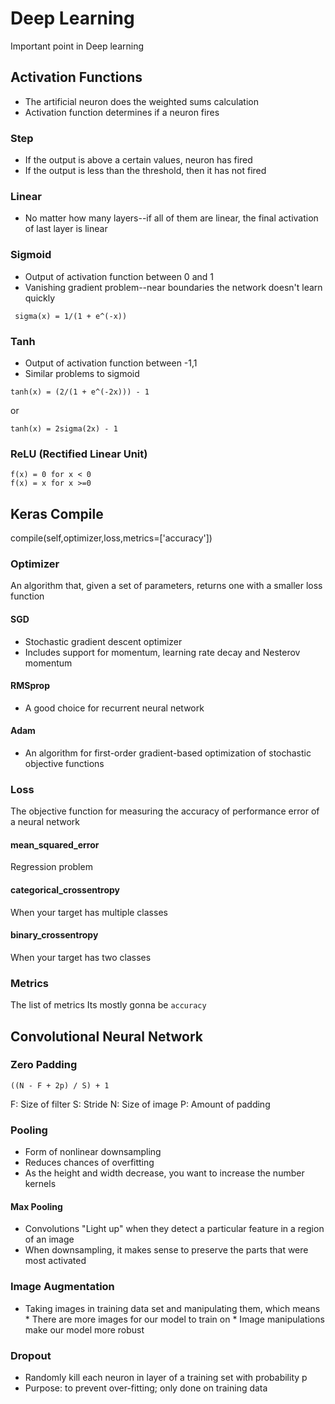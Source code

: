# Deep Learning
Important point in Deep learning

## Activation Functions
* The artificial neuron does the weighted sums calculation
* Activation function determines if a neuron fires
### Step
* If the output is above a certain values, neuron has fired
* If the output is less than the threshold, then it has not fired
### Linear
* No matter how many layers--if all of them are linear, the final activation of last layer is linear
### Sigmoid
* Output of activation function between 0 and 1
* Vanishing gradient problem--near boundaries the network doesn't learn quickly
``` 
 sigma(x) = 1/(1 + e^(-x)) 
```
### Tanh
* Output of activation function between -1,1
* Similar problems to sigmoid
```
tanh(x) = (2/(1 + e^(-2x))) - 1
```
or
```
tanh(x) = 2sigma(2x) - 1
```
### ReLU (Rectified Linear Unit)
```
f(x) = 0 for x < 0
f(x) = x for x >=0

```
## Keras Compile
compile(self,optimizer,loss,metrics=['accuracy'])

### Optimizer
An algorithm that, given a set of parameters, returns one with a smaller loss function

#### SGD
* Stochastic gradient descent optimizer
* Includes support for momentum, learning rate decay and Nesterov momentum

#### RMSprop
* A good choice for recurrent neural network

#### Adam
* An algorithm for first-order gradient-based optimization of stochastic objective functions

### Loss
The objective function for measuring the accuracy of performance error of a neural network

#### mean_squared_error
Regression problem

#### categorical_crossentropy 
When your target has multiple classes

#### binary_crossentropy
When your target has two classes


### Metrics
The list of metrics
Its mostly gonna be `accuracy`


## Convolutional Neural Network

### Zero Padding

```
((N - F + 2p) / S) + 1
```
F: Size of filter
S: Stride
N: Size of image
P: Amount of padding

### Pooling
* Form of nonlinear downsampling
* Reduces chances of overfitting
* As the height and width decrease, you want to increase the number kernels

#### Max Pooling
* Convolutions "Light up" when they detect a particular feature in a region of an image
* When downsampling, it makes sense to preserve the parts that were most activated

### Image Augmentation
* Taking images in training data set and manipulating them, which means		
		*	There are more images for our model to train on
		*	Image manipulations make our model more robust



### Dropout
* Randomly kill each neuron in layer of a training set with probability p
* Purpose: to prevent over-fitting; only done on training data


